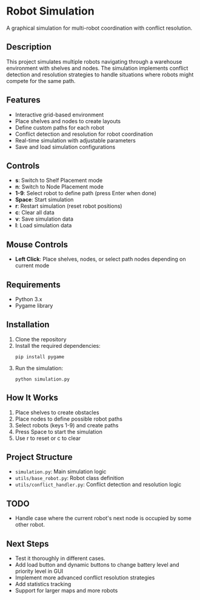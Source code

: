 # Robot Simulation

A graphical simulation for multi-robot coordination with conflict resolution.

## Description

This project simulates multiple robots navigating through a warehouse environment with shelves and nodes. The simulation implements conflict detection and resolution strategies to handle situations where robots might compete for the same path.

## Features

- Interactive grid-based environment
- Place shelves and nodes to create layouts
- Define custom paths for each robot
- Conflict detection and resolution for robot coordination
- Real-time simulation with adjustable parameters
- Save and load simulation configurations

## Controls

- **s**: Switch to Shelf Placement mode
- **n**: Switch to Node Placement mode
- **1-9**: Select robot to define path (press Enter when done)
- **Space**: Start simulation
- **r**: Restart simulation (reset robot positions)
- **c**: Clear all data
- **v**: Save simulation data
- **l**: Load simulation data

## Mouse Controls

- **Left Click**: Place shelves, nodes, or select path nodes depending on current mode

## Requirements

- Python 3.x
- Pygame library

## Installation

1. Clone the repository
2. Install the required dependencies:
   ```
   pip install pygame
   ```
3. Run the simulation:
   ```
   python simulation.py
   ```

## How It Works

1. Place shelves to create obstacles
2. Place nodes to define possible robot paths
3. Select robots (keys 1-9) and create paths
4. Press Space to start the simulation
5. Use r to reset or c to clear

## Project Structure

- `simulation.py`: Main simulation logic
- `utils/base_robot.py`: Robot class definition
- `utils/conflict_handler.py`: Conflict detection and resolution logic

## TODO

- Handle case where the current robot's next node is occupied by some other robot.

## Next Steps

- Test it thoroughly in different cases.
- Add load button and dynamic buttons to change battery level and priority level in GUI
- Implement more advanced conflict resolution strategies
- Add statistics tracking
- Support for larger maps and more robots